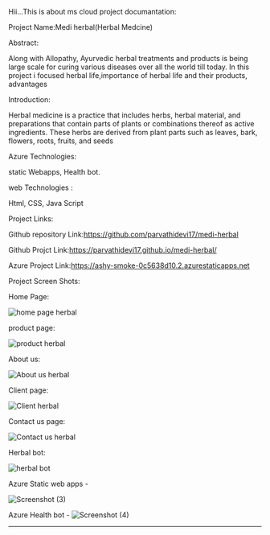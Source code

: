 Hii...This is about ms cloud project documantation:
>>>>>>>>>>>>>>>>>>>>>>>>>>>>>>>>>>>>>>>>>>>>>>>>>>>>>>>>>>>>>>>>>>>>>>>>>>>>>>>>>>>>>>>>>>>>>>>>>>>>>>>>>>>>>>>>>>>>>>>>>>>>>>>>>>>>>>>>>>>>>>>>>>>>>>>>>>>>>>>>>

Project Name:Medi herbal(Herbal Medcine)

>>>>>>>>>>>>>>>>>>>>>>>>>>>>>>>>>>>>>>>>>>>>>>>>>>>>>>>>>>>>>>>>>>>>>>>>>>>>>>>>>>>>>>>>>>>>>>>>>>>>>>>>>>>>>>>>>>>>>>>>>>>>>>>>>>>>>>>>>>>>>>>>>>>>>>>>>>>>>>>

Abstract:

Along with Allopathy, Ayurvedic herbal treatments and products is being large scale for curing various diseases over all the world till today. In this project i focused herbal life,importance of herbal life and their products, advantages

Introduction:

Herbal medicine is a practice that includes herbs, herbal material, and preparations that contain parts of plants or combinations thereof as active ingredients. These herbs are derived from plant parts such as leaves, bark, flowers, roots, fruits, and seeds

Azure Technologies:

static Webapps,
Health bot.

web Technologies :

Html,
CSS,
Java Script
>>>>>>>>>>>>>>>>>>>>>>>>>>>>>>>>>>>>>>>>>>>>>>>>>>>>>>>>>>>>>>>>>>>>>>>>>>>>>>>>>>>>>>>>>>>>>>>>>>>>>>>>>>>>>>>>>>>>>>>>>>>>>>>>>>>>>>>>>>>>>>>>>>>>>>>>>>>>>>>>>>>>>
Project Links:

Github repository Link:https://github.com/parvathidevi17/medi-herbal

Github Projct Link:https://parvathidevi17.github.io/medi-herbal/

Azure Project Link:https://ashy-smoke-0c5638d10.2.azurestaticapps.net

>>>>>>>>>>>>>>>>>>>>>>>>>>>>>>>>>>>>>>>>>>>>>>>>>>>>>>>>>>>>>>>>>>>>>>>>>>>>>>>>>>>>>>>>>>>>>>>>>>>>>>>>>>>>>>>>>>>>>>>>>>>>>>>>>>>>>>>>>>>>>>>>>>>>>>>>>>>>>>>>>>>>

Project Screen Shots:

Home Page:

![home page herbal](https://user-images.githubusercontent.com/119921832/206999749-152e7bda-f753-4b8c-9b05-b6004cf75a46.png)

product page:

![product herbal](https://user-images.githubusercontent.com/119921832/206999720-71c32c0a-06b3-4ef0-98e1-9b7a3c37f52a.png)

About us:

![About us herbal](https://user-images.githubusercontent.com/119921832/206999733-8c281c1f-1d83-4b7c-848d-a9c71dc9cf41.png)

Client page:

![Client herbal](https://user-images.githubusercontent.com/119921832/206999736-87e8dd52-e834-412d-bed6-8c70d40ccaa3.png)

Contact us page:

![Contact us herbal](https://user-images.githubusercontent.com/119921832/206999742-e43f33a4-1acb-47cc-a53f-c89f639ceab4.png)

Herbal bot:

![herbal bot](https://user-images.githubusercontent.com/119921832/206999747-a78823fb-9e3f-461b-80a6-3648dc650e3c.png)





Azure Static web apps  -

![Screenshot (3)](https://user-images.githubusercontent.com/119921832/209634584-8910d229-aad2-45ab-8a98-825cb863918c.png)


















Azure Health bot  -
![Screenshot (4)](https://user-images.githubusercontent.com/119921832/209634627-36f1da18-8b94-4b1d-9843-343095b0f005.png)









----------------------------------------------------------------------------------------------------------------------------------------------------------------------



